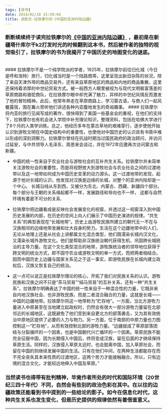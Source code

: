 ```yaml
---
tags: [读书]
date: 2014/02/10 15:59:04
title: 读欧文·拉铁摩尔的《中国的亚洲内陆边疆》
---
```


### 断断续续终于读完拉铁摩尔的<a href="http://book.douban.com/subject/1440432/" target="_blank">《中国的亚洲内陆边疆》</a> ，最初是在新疆塔什库尔干k2打发时光的时候翻到这本书，然后被作者的独特的视觉吸引了，拉铁摩尔的书为我揭开了中国历史的地图变化的谜底。

<br/>
#### 拉铁摩尔不是一个纯学院派的学者，1925年，拉铁摩尔前往归化城（今日是呼和浩特）旅行，归化城当时是一个陆路商埠，这里呈现出新旧杂陈的状况，除了来自天津外埠的商品交易外，还有来自草原地区的商品和内地的商品集散，这里还保持着浓厚的中世纪贸易方式。被一般西方人眼里被视为与现代文明极富落差的草原商路和骆驼商队，在拉铁摩尔眼中却充满了魅力，异样的中世纪风情反而激发了他的冒险精神。此后，他常年奔走在草原商路上，学习蒙古语，与商人们一起风餐露宿，围在篝火旁听他们讲述各种内亚腹地发生的奇闻趣事。
<!--more-->
#### 拉铁摩尔将内亚的旅行见闻写成的著作，很快得到了美国一些基金会的重视，在他们的支持下，拉铁摩尔也有机会进入学院中补充理论知识，整理资料，包括在哈佛大学进行了8个月的人类学训练。总之，他经历多年在蒙古草地的艰难穿行，逐步使他开始认识到游牧文明在中国史结构中的重要性，也使他对中国历史的认识具有书斋中难以形成的深刻洞察力。拉铁摩尔曾经在抗战时期当过国民政府的政治顾问，并访问过延安，与中共领导人毛泽东、周恩来会谈过，并在1972年应邀再次访问蒙古和新疆。

<br/>

 -  中国的统一性来自于农业社会与游牧社会的互补共生关系。拉铁摩尔并未简单关注游牧社会的重要性，而是将视野放大到游牧社会与农业社会之间的过渡地带以及这一地带如何成为中国历史变革的动力源头。这一过渡地带的发现，起源于他对长城的认识，他发现对汉族是边缘的长城，对整个的亚洲内陆却是一个中心。
长城沿线从东到西，又被分为东北、内蒙古、西藏、新疆四个部分。每个部分与王朝的关系缘起都不一样，发展路径和导向也不一样， 这都与自然环境有着密不可分的关系.

 -  拉铁摩尔把边疆看成是反映社会发展变化的视窗，并透过这一视窗深入到中国历史发展的内部，在历史的空间上向人们展示了中国历史演进的规律。“共生关系”的典型表现在“长城地带”。历史上由游牧民族所建立的朝代无一不在与汉族相邻的边缘地带发展和壮大自身的势力。生活在这个边疆地带中的人们，无论从地理上还是从社会上讲都属文化混合类型，他们既濡染长城内汉文化，又濡染长城外游牧文化。他们是帮助非汉族统治朝代获得生机、巩固跨长城统治的主导力量。在这个文化类型混合的地带，游牧族统治者的领导地位获得于跨文明的统治方式，即不固守农业或游牧文明的单一方式，而把两者相结合。因而中国历史上边疆与国家关系见之于这一事实，即游牧民族在长城内建立政权后，汉族又恢复自己的统治。
 -  这一点可以说正是拉铁摩尔理论的核心，开拓了我们对民族关系的认识。游牧民族和汉族之间不只是“茶马贸易”“绢马贸易”的互补关系，还有一种“共生关系”。拉铁摩尔明确表达了中国的统一性来自于一种混合性的力量，它既非来自内地汉族社会、也非游牧民族，而是二者混合融合的力量，这就是长城——中国的边疆地带。拉铁摩尔将这一地带称为“贮存地”。一方面，当北方游牧力量进入中原甚至在当地建立起政权时，仍然会有很大一部分游牧力量留在北部邻近的长城地区，这既避免了他们受到来自更北方的部落袭击，又为其有效统治中原地区提供了必要的人力与物力。另一方面，位于南部的中原力量也力图控制这一“贮存地”，从而有效控制北部的游牧力量。“边疆就成了草原部落团结与分裂循环的一个因素，也是中国朝代兴亡循环的一个因素。草原民族不能完全征服中国，因为长期侵入中国后，终将变成汉族，留在后面的才继续保持草原生活。同样的，汉族侵入草原太远时，也会脱离中国，加入草原社会，而留在中国的则继续发展中国的生活。只有在他们中间，在两种生活都能存在而不完全丧失其本来性质的过渡地区，这两个势力才能接触融合。所以，只有边境的混合文化，才能较远地伸入中国及草原。”

### 当然读书也得带有批判精神，毕竟作者所处的时代和国际环境（20世纪三四十年代）不同，自然会有些别的政治色彩在其中。在以往的边疆政策还能看到书中提到的一些结论的影子。如今在信息化时代，这种共生关系也发生变化，但是历史提供的规律依然有着借鉴意义。
* * *
